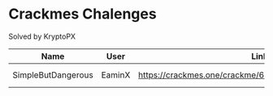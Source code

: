 # Crackmes Chalenges

Solved by KryptoPX

| Name               | User   | Link                                                  | Branch      | Lang |
| ------------------ | ------ | ----------------------------------------------------- | ----------- | ---- |
| SimpleButDangerous | EaminX | https://crackmes.one/crackme/62e518b533c5d44a934e9a4c | challenge-0 | .NET |